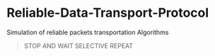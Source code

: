 # Reliable-Data-Transport-Protocol
Simulation of reliable packets transportation Algorithms 
> STOP AND WAIT
> SELECTIVE REPEAT
